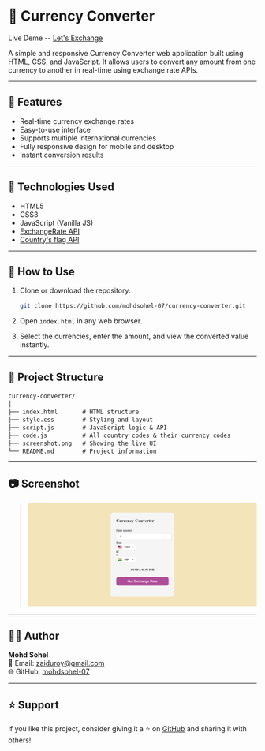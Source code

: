 # 💱 Currency Converter
Live Deme -- [Let's Exchange](https://mohdsohel-07.github.io/currency-converter/)

A simple and responsive Currency Converter web application built using HTML, CSS, and JavaScript. It allows users to convert any amount from one currency to another in real-time using exchange rate APIs.

---

## 🌟 Features

- Real-time currency exchange rates
- Easy-to-use interface
- Supports multiple international currencies
- Fully responsive design for mobile and desktop
- Instant conversion results

---

## 🧰 Technologies Used

- HTML5
- CSS3
- JavaScript (Vanilla JS)
- [ExchangeRate API](https://api.frankfurter.app/latest?amount=1&from=USD&to=INR)
- [Country's flag API](https://flagsapi.com/US/flat/64.png)

---

## 🚀 How to Use

1. Clone or download the repository:
   ```bash
   git clone https://github.com/mohdsohel-07/currency-converter.git
   ```

2. Open `index.html` in any web browser.

3. Select the currencies, enter the amount, and view the converted value instantly.

---

## 📁 Project Structure

```
currency-converter/
│
├── index.html       # HTML structure
├── style.css        # Styling and layout
├── script.js        # JavaScript logic & API
├── code.js          # All country codes & their currency codes
├── screenshot.png   # Showing the live UI
└── README.md        # Project information
```

---

## 📷 Screenshot


> ![Currency Converter Screenshot](https://github.com/mohdsohel-07/currency-converter/blob/main/screenshot.png)

---

## 👨‍💻 Author

**Mohd Sohel**  
📧 Email: [zaiduroy@gmail.com](mailto:zaiduroy@gmail.com)  
🌐 GitHub: [mohdsohel-07](https://github.com/mohdsohel-07)

---


## ⭐ Support

If you like this project, consider giving it a ⭐ on [GitHub](https://github.com/mohdsohel-07) and sharing it with others!
